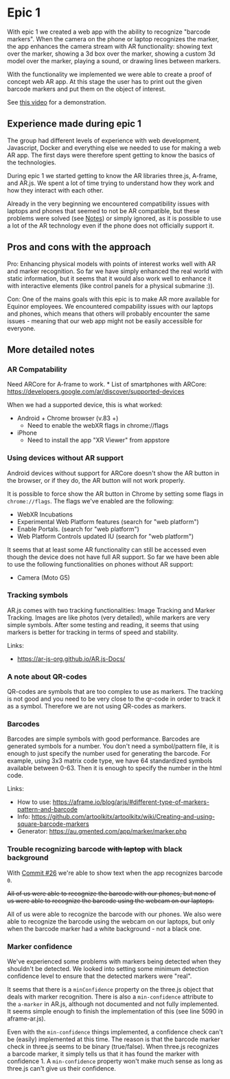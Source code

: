 # Epic 1

With epic 1 we created a web app with the ability to recognize "barcode markers". When the camera on the phone or laptop recognizes the marker, the app enhances the camera stream with AR functionality: showing text over the marker, showing a 3d box over the marker, showing a custom 3d model over the marker, playing a sound, or drawing lines between markers.

With the functionality we implemented we were able to create a proof of concept web AR app. At this stage the user has to print out the given barcode markers and put them on the object of interest.

See [this video](https://drive.google.com/file/d/1teWcL39Us8xr9aYBNlM7stuhZb1C4WGH/view?usp=sharing) for a demonstration.

## Experience made during epic 1

The group had different levels of experience with web development, Javascript, Docker and everything else we needed to use for making a web AR app. The first days were therefore spent getting to know the basics of the technologies.

During epic 1 we started getting to know the AR libraries three.js, A-frame, and AR.js. We spent a lot of time trying to understand how they work and how they interact with each other.

Already in the very beginning we encountered compatibility issues with laptops and phones that seemed to not be AR compatible, but these problems were solved (see [Notes](notes.md)) or simply ignored, as it is possible to use a lot of the AR technology even if the phone does not officially support it.

## Pros and cons with the approach

Pro: Enhancing physical models with points of interest works well with AR and marker recognition. So far we have simply enhanced the real world with static information, but it seems that it would also work well to enhance it with interactive elements (like control panels for a physical submarine :)).

Con: One of the mains goals with this epic is to make AR more available for Equinor employees. We encountered compability issues with our laptops and phones, which means that others will probably encounter the same issues - meaning that our web app might not be easily accessible for everyone.

## More detailed notes

### AR Compatability
Need ARCore for A-frame to work.
    * List of smartphones with ARCore: https://developers.google.com/ar/discover/supported-devices

When we had a supported device, this is what worked:
* Android + Chrome browser (v.83 +)
    * Need to enable the webXR flags in chrome://flags
* iPhone
    * Need to install the app "XR Viewer" from appstore

### Using devices without AR support

Android devices without support for ARCore doesn't show the AR button in the browser,
or if they do, the AR button will not work properly.

It is possible to force show the AR button in Chrome by setting some flags in `chrome://flags`.
The flags we've enabled are the following:
* WebXR Incubations
* Experimental Web Platform features (search for "web platform")
* Enable Portals. (search for "web platform")
* Web Platform Controls updated IU (search for "web platform")

It seems that at least some AR functionality can still be accessed even though the device does not have full AR support.
So far we have been able to use the following functionalities on phones without AR support:

* Camera (Moto G5)

### Tracking symbols
AR.js comes with two tracking functionalities: Image Tracking and Marker Tracking. Images are like photos (very detailed), while markers are very simple symbols. After some testing and reading, it seems that using markers is better for tracking in terms of speed and stability.

Links:
* https://ar-js-org.github.io/AR.js-Docs/

### A note about QR-codes
QR-codes are symbols that are too complex to use as markers. The tracking is not good and you need to be very close to the qr-code in order to track it as a symbol. Therefore we are not using QR-codes as markers.

### Barcodes
Barcodes are simple symbols with good performance. Barcodes are generated symbols for a number. You don't need a symbol/pattern file, it is enough to just specify the number used for generating the barcode. For example, using 3x3 matrix code type, we have 64 standardized symbols available between 0-63. Then it is enough to specify the number in the html code.

Links:
* How to use: https://aframe.io/blog/arjs/#different-type-of-markers-pattern-and-barcode
* Info: https://github.com/artoolkitx/artoolkitx/wiki/Creating-and-using-square-barcode-markers
* Generator: https://au.gmented.com/app/marker/marker.php

### Trouble recognizing barcode ~~with laptop~~ with black background
With [Commit #26](https://github.com/equinor/eit-web-ar/commit/3c82867d0a231d38d44d794825fe564e65f36a39) we're able to show text when the app recognizes barcode `0`.

~~All of us were able to recognize the barcode with our phones, but none of us were able to recognize the barcode using the webcam on our laptops.~~

All of us were able to recognize the barcode with our phones. We also were able to recognize the barcode using the webcam on our laptops,
but only when the barcode marker had a white background - not a black one.

### Marker confidence
We've experienced some problems with markers being detected when they shouldn't be detected.
We looked into setting some minimum detection confidence level to ensure that the detected markers were "real".

It seems that there is a `minConfidence` property on the three.js object that deals with marker recognition.
There is also a `min-confidence` attribute to the `a-marker` in AR.js, although not documented and not fully implemented.
It seems simple enough to finish the implementation of this (see line 5090 in aframe-ar.js).

Even with the `min-confidence` things implemented, a confidence check can't be (easily) implemented at this time.
The reason is that the barcode marker check in three.js seems to be binary (true/false).
When three.js recognizes a barcode marker, it simply tells us that it has found the marker with confidence 1.
A `min-confidence` property won't make much sense as long as three.js can't give us their confidence.